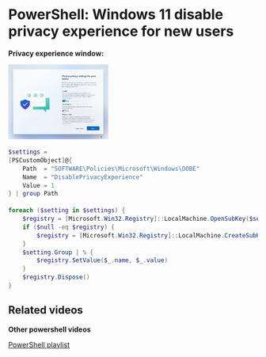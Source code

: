 # PowerShell: Windows 11 disable privacy experience for new users

<b>Privacy experience window:</b>

<img src="img/privacySettings.png" width=40% height=40%>

```powershell
$settings =
[PSCustomObject]@{
    Path  = "SOFTWARE\Policies\Microsoft\Windows\OOBE"
    Name  = "DisablePrivacyExperience"
    Value = 1
} | group Path

foreach ($setting in $settings) {
    $registry = [Microsoft.Win32.Registry]::LocalMachine.OpenSubKey($setting.Name, $true)
    if ($null -eq $registry) {
        $registry = [Microsoft.Win32.Registry]::LocalMachine.CreateSubKey($setting.Name, $true)
    }
    $setting.Group | % {
        $registry.SetValue($_.name, $_.value)
    }
    $registry.Dispose()
}
```

## Related videos

<b>Other powershell videos</b>

[PowerShell playlist](https://www.youtube.com/playlist?list=PLVncjTDMNQ4RDyVzbV0_kpXCScTMgUw_A)
